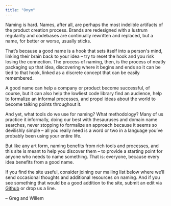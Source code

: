 ```yaml
---
title: "Onym"
---
```


Naming is hard. Names, after all, are perhaps the most
indelible artifacts of the product creation process. Brands
are redesigned with a lustrum regularity and codebases are
continually rewritten and replaced, but a
name, for better or worse, usually sticks.

That’s because a good name is a hook that sets itself into a person's mind,
linking their brain back to your idea – try to reset the hook and you
risk losing the connection. The process of naming, then, is the process
of neatly packaging up that idea, discovering where it begins and ends 
so it can be tied to that hook, linked as a discrete concept that can 
be easily remembered.

A good name can help a company or product become successful, of
course, but it can also help the lowliest code library find an
audience, help to formalize an informal processes, and propel
ideas about the world to become talking points throughout it.

And yet, what tools do we use for naming? What methodology? Many
of us practice it informally, doing our best with thesauruses and
domain name searches, never stopping to formalize an approach because
it seems so devilishly simple – all you really need is a word or two
in a language you’ve probably been using your entire life.

But like any art form, naming benefits from rich tools and
processes, and this site is meant to help you discover them – to
provide a starting point for anyone who needs to name
something. That is: everyone, because every idea benefits from a good
name.

If you find the site useful, consider joining our mailing list below
where we’ll send occasional thoughts and additional
resources on naming. And if you see something that would be a good
addition to the site, submit an edit via
[Github](https://github.com/onymco/onym.co) or drop us a line.

– Greg and Willem
